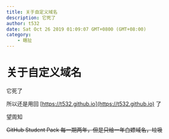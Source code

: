 ```yaml
---
title: 关于自定义域名
description: 它死了
author: t532
date: Sat Oct 26 2019 01:09:07 GMT+0800 (GMT+08:00)
category:
    - 瞎扯
---
```


# 关于自定义域名
它死了

所以还是用回 [https://t532.github.io](https://t532.github.io) 了

望周知

~~GitHub Student Pack 每一期两年，但是只给一年白嫖域名，垃圾~~
